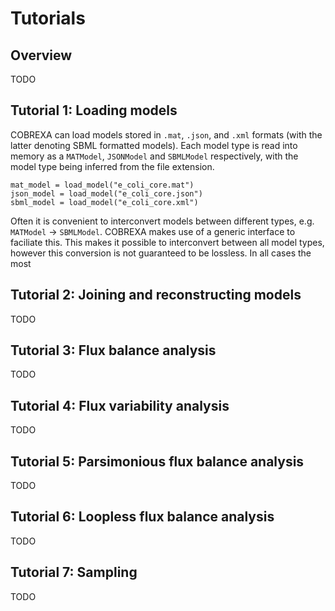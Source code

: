 # Tutorials

## Overview
TODO

## Tutorial 1: Loading models
COBREXA can load models stored in `.mat`, `.json`, and `.xml` formats (with the latter
denoting SBML formatted models). Each model type is read into memory as a `MATModel`, 
`JSONModel` and `SBMLModel` respectively, with the model type being inferred from the file extension.
```@example
mat_model = load_model("e_coli_core.mat")
json_model = load_model("e_coli_core.json")
sbml_model = load_model("e_coli_core.xml")
```
Often it is convenient to interconvert models between different types, e.g. `MATModel` -> `SBMLModel`.
COBREXA makes use of a generic interface to faciliate this. This makes it possible to interconvert
between all model types, however this conversion is not guaranteed to be lossless. In all cases
the most

## Tutorial 2: Joining and reconstructing models
TODO

## Tutorial 3: Flux balance analysis
TODO

## Tutorial 4: Flux variability analysis
TODO

## Tutorial 5: Parsimonious flux balance analysis
TODO

## Tutorial 6: Loopless flux balance analysis
TODO

## Tutorial 7: Sampling
TODO
